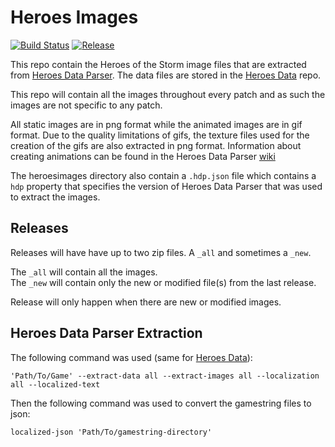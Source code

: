 # Heroes Images
[![Build Status](https://dev.azure.com/kevinkoliva/Heroes%20of%20the%20Storm%20Projects/_apis/build/status/HeroesToolChest.heroes-images?branchName=master)](https://dev.azure.com/kevinkoliva/Heroes%20of%20the%20Storm%20Projects/_build/latest?definitionId=9&branchName=master) [![Release](https://img.shields.io/github/release/HeroesToolChest/heroes-images.svg)](https://github.com/HeroesToolChest/heroes-images/releases/latest)

This repo contain the Heroes of the Storm image files that are extracted from [Heroes Data Parser](https://github.com/HeroesToolChest/HeroesDataParser). The data files are stored in the [Heroes Data](https://github.com/HeroesToolChest/heroes-data) repo.

This repo will contain all the images throughout every patch and as such the images are not specific to any patch.

All static images are in png format while the animated images are in gif format. Due to the quality limitations of gifs, the texture files used for the creation of the gifs are also extracted in png format. Information about creating animations can be found in the Heroes Data Parser [wiki](https://github.com/HeroesToolChest/HeroesDataParser/wiki/Animated-Images)

The heroesimages directory also contain a `.hdp.json` file which contains a `hdp` property that specifies the version of Heroes Data Parser that was used to extract the images.

## Releases
Releases will have have up to two zip files. A `_all` and sometimes a `_new`.

The `_all` will contain all the images.  
The `_new` will contain only the new or modified file(s) from the last release.

Release will only happen when there are new or modified images.

## Heroes Data Parser Extraction
The following command was used (same for [Heroes Data](https://github.com/HeroesToolChest/heroes-data)):
```
'Path/To/Game' --extract-data all --extract-images all --localization all --localized-text
```
Then the following command was used to convert the gamestring files to json:
```
localized-json 'Path/To/gamestring-directory'
```

